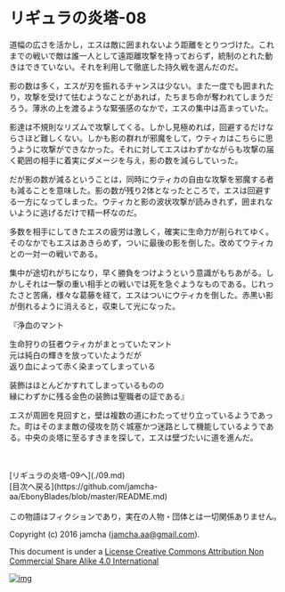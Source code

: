 # リギュラの炎塔-08

道幅の広さを活かし，エスは敵に囲まれないよう距離をとりつづけた。これ  
までの戦いで敵は誰一人として遠距離攻撃を持っておらず，統制のとれた動  
きはできていない。それを利用して徹底した持久戦を選んだのだ。  

影の数は多く，エスが刃を振れるチャンスは少ない。また一度でも囲まれた  
り，攻撃を受けて怯むようなことがあれば，たちまち命が奪われてしまうだ  
ろう。薄氷の上を渡るような緊張感のなかで，エスの集中は高まっていた。  

影達は不規則なリズムで攻撃してくる。しかし見極めれば，回避するだけな  
らさほど難しくない。しかも影の群れが邪魔をして，ウティカはこちらに思  
うように攻撃ができなかった。それに対してエスはわずかながらも攻撃の届  
く範囲の相手に着実にダメージを与え，影の数を減らしていった。  

だが影の数が減るということは，同時にウティカの自由な攻撃を邪魔する者  
も減ることを意味した。影の数が残り2体となったところで，エスは回避す  
る一方になってしまった。ウティカと影の波状攻撃が読みきれず，囲まれな  
いように逃げるだけで精一杯なのだ。  

多数を相手にしてきたエスの疲労は激しく，確実に生命力が削られてゆく。  
そのなかでもエスはあきらめず，ついに最後の影を倒した。改めてウティカ  
との一対一の戦いである。  

集中が途切れがちになり，早く勝負をつけようという意識がもちあがる。し  
かしそれは一撃の重い相手との戦いでは死を急ぐようなものである。じれっ  
たさと苦痛，様々な葛藤を経て，エスはついにウティカを倒した。赤黒い影  
が倒れるように消えると，収束して光になった。  

『浄血のマント  

生命狩りの狂者ウティカがまとっていたマント  
元は純白の輝きを放っていたようだが  
返り血によって赤く染まってしまっている  

装飾はほとんどかすれてしまっているものの  
縁にわずかに残る金色の装飾は聖職者の証である』  

エスが周囲を見回すと，壁は複数の道にわたってせり立っているようであっ  
た。町はそのまま敵の侵攻を防ぐ城塞かつ迷路として機能しているようであ  
る。中央の炎塔に至るすきまを探して，エスは壁づたいに道を進んだ。  

<br>  
<br>  
[リギュラの炎塔-09へ](./09.md)  

<br>  
[目次へ戻る](https://github.com/jamcha-aa/EbonyBlades/blob/master/README.md)  
<br>  
<br>  
この物語はフィクションであり，実在の人物・団体とは一切関係ありません。  

Copyright (c) 2016 jamcha (jamcha.aa@gmail.com).  

This document is under a [License Creative Commons Attribution Non Commercial Share Alike 4.0 International](http://creativecommons.org/licenses/by-nc-sa/4.0/deed)  

[![img](http://i.creativecommons.org/l/by-nc-sa/3.0/80x15.png)](http://creativecommons.org/licenses/by-nc-sa/4.0/deed)